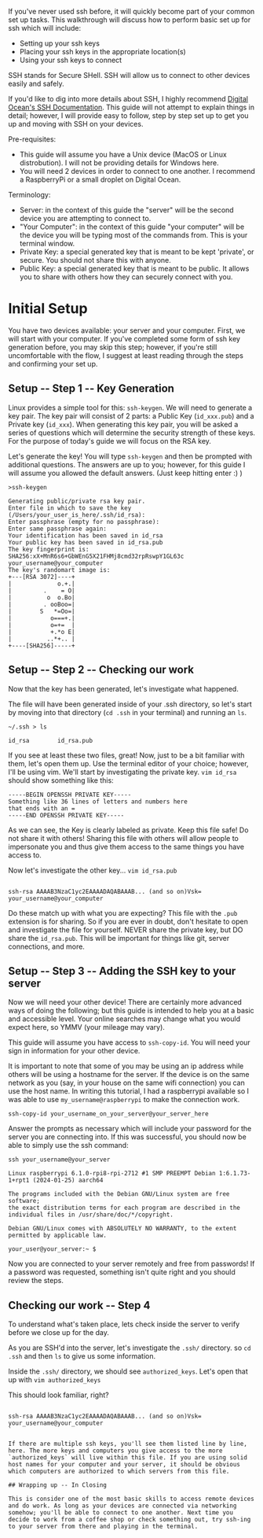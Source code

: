 If you've never used ssh before, it will quickly become part of your common set up tasks. This walkthrough will discuss
how to perform basic set up for ssh which will include:
* Setting up your ssh keys
* Placing your ssh keys in the appropriate location(s)
* Using your ssh keys to connect

SSH stands for Secure SHell. SSH will allow us to connect to other devices easily and safely.

If you'd like to dig into more details about SSH, I highly recommend [Digital Ocean's SSH Documentation](https://www.digitalocean.com/community/tutorials/ssh-essentials-working-with-ssh-servers-clients-and-keys#ssh-overview). This guide will not attempt to explain things in detail; however, I will provide 
easy to follow, step by step set up to get you up and moving with SSH on your devices.


Pre-requisites:
* This guide will assume you have a Unix device (MacOS or Linux distrobution). I will not be providing details for Windows here.
* You will need 2 devices in order to connect to one another. I recommend a RaspberryPi or a small droplet on Digital Ocean.

Terminology:
* Server: in the context of this guide the "server" will be the second device you are attempting to connect to.
* "Your Computer": in the context of this guide "your computer" will be the device you will be typing most of the commands from. This is your terminal window.
* Private Key: a special generated key that is meant to be kept 'private', or secure. You should not share this with anyone.
* Public Key: a special generated key that is meant to be public. It allows you to share with others how they can securely connect with you.

# Initial Setup

You have two devices available: your server and your computer. First, we will start with your computer. If you've completed some form of ssh key generation before, you may skip this step; however, if you're still uncomfortable with the flow, I suggest at least reading through the steps and confirming your set up.

## Setup -- Step 1 -- Key Generation

Linux provides a simple tool for this: `ssh-keygen`. We will need to generate a key pair. The key pair will consist of 2 parts: a Public Key (`id_xxx.pub`) and a Private key (`id_xxx`). When generating this key pair, you will be asked a series of questions which will determine the security strength of these keys. For the purpose of today's guide we will focus on the RSA key.

Let's generate the key! You will type `ssh-keygen` and then be prompted with additional questions. The answers are up to you; however, for this guide I will assume you allowed the default answers. (Just keep hitting enter :) ) 

```shell
>ssh-keygen

Generating public/private rsa key pair.
Enter file in which to save the key (/Users/your_user_is_here/.ssh/id_rsa):
Enter passphrase (empty for no passphrase):
Enter same passphrase again:
Your identification has been saved in id_rsa
Your public key has been saved in id_rsa.pub
The key fingerprint is:
SHA256:xX+MnR6s6+GbWEnG5X21FHMj8cmd32rpRswpY1GL63c your_username@your_computer 
The key's randomart image is:
+---[RSA 3072]----+
|             o.+.|
|         .    = O|
|          o  o.Bo|
|         . ooBoo=|
|        S   *=Oo=|
|           o===+.|
|           o=+=  |
|           +.*o E|
|          ..*+.. |
+----[SHA256]-----+
```

## Setup -- Step 2 -- Checking our work

Now that the key has been generated, let's investigate what happened.

The file will have been generated inside of your .ssh directory, so let's start by moving into that directory (`cd .ssh` in your terminal) and running an `ls`.

```shell
~/.ssh > ls

id_rsa        id_rsa.pub
```

If you see at least these two files, great! Now, just to be a bit familiar with them, let's open them up. Use the terminal editor of your choice; however, I'll be using vim. We'll start by investigating the private key. `vim id_rsa` should show something like this:

```shell
-----BEGIN OPENSSH PRIVATE KEY-----
Something like 36 lines of letters and numbers here
that ends with an =
-----END OPENSSH PRIVATE KEY-----
```

As we can see, the Key is clearly labeled as private. Keep this file safe! Do not share it with others! Sharing this file with others will allow people to impersonate you and thus give them access to the same things you have access to.

Now let's investigate the other key... `vim id_rsa.pub`

```shell

ssh-rsa AAAAB3NzaC1yc2EAAAADAQABAAAB... (and so on)Vsk= your_username@your_computer
```

Do these match up with what you are expecting? This file with the `.pub` extension is for sharing. So if you are ever in doubt, don't hesitate to open and investigate the file for yourself. NEVER share the private key, but DO share the `id_rsa.pub`. This will be important for things like git, server connections, and more.


## Setup -- Step 3 -- Adding the SSH key to your server

Now we will need your other device! There are certainly more advanced ways of doing the following; but this guide is intended to help you at a basic and accessible level. Your online searches may change what you would expect here, so YMMV (your mileage may vary). 

This guide will assume you have access to `ssh-copy-id`. You will need your sign in information for your other device.

It is important to note that some of you may be using an ip address while others will be using a hostname for the server. If the device is on the same network as you (say, in your house on the same wifi connection) you can use the host name. In writing this tutorial, I had a raspberrypi available so I was able to use `my_username@raspberrypi` to make the connection work.

```shell
ssh-copy-id your_username_on_your_server@your_server_here
```

Answer the prompts as necessary which will include your password for the server you are connecting into. If this was successful, you should now be able to simply use the ssh command:

```shell
ssh your_username@your_server

Linux raspberrypi 6.1.0-rpi8-rpi-2712 #1 SMP PREEMPT Debian 1:6.1.73-1+rpt1 (2024-01-25) aarch64

The programs included with the Debian GNU/Linux system are free software;
the exact distribution terms for each program are described in the
individual files in /usr/share/doc/*/copyright.

Debian GNU/Linux comes with ABSOLUTELY NO WARRANTY, to the extent
permitted by applicable law.

your_user@your_server:~ $
```
Now you are connected to your server remotely and free from passwords! If a password was requested, something isn't quite right and you should review the steps.

## Checking our work -- Step 4

To understand what's taken place, lets check inside the server to verify before we close up for the day.

As you are SSH'd into the server, let's investigate the `.ssh/` directory. so `cd .ssh` and then `ls` to give us some information.

Inside the `.ssh/` directory, we should see `authorized_keys`. Let's open that up with `vim authorized_keys`

This should look familiar, right? 

```shell

ssh-rsa AAAAB3NzaC1yc2EAAAADAQABAAAB... (and so on)Vsk= your_username@your_computer
`

If there are multiple ssh keys, you'll see them listed line by line, here. The more keys and computers you give access to the more `authorized_keys` will live within this file. If you are using solid host names for your computer and your server, it should be obvious which computers are authorized to which servers from this file.

## Wrapping up -- In Closing

This is consider one of the most basic skills to access remote devices and do work. As long as your devices are connected via networking somehow; you'll be able to connect to one another. Next time you decide to work from a coffee shop or check something out, try ssh-ing to your server from there and playing in the terminal.
